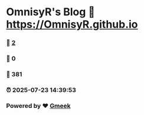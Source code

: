 # OmnisyR's Blog :link: https://OmnisyR.github.io 
### :page_facing_up: [2](https://OmnisyR.github.io/tag.html) 
### :speech_balloon: 0 
### :hibiscus: 381 
### :alarm_clock: 2025-07-23 14:39:53 
### Powered by :heart: [Gmeek](https://github.com/Meekdai/Gmeek)
